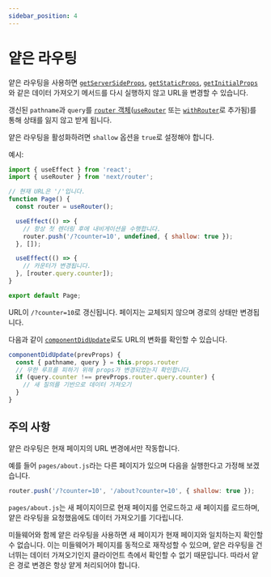 ```yaml
---
sidebar_position: 4
---
```


# 얕은 라우팅

얕은 라우팅을 사용하면 [`getServerSideProps`](../basic-features/data-fetching/get-server-side-props.md), [`getStaticProps`](../basic-features/data-fetching/get-static-props.md), [`getInitialProps`](https://nextjs.org/docs/api-reference/data-fetching/get-initial-props)와 같은 데이터 가져오기 메서드를 다시 실행하지 않고 URL을 변경할 수 있습니다.

갱신된 `pathname`과 `query`를 [`router` 객체](https://nextjs.org/docs/api-reference/next/router#router-object)([`useRouter`](https://nextjs.org/docs/api-reference/next/router#userouter) 또는 [`withRouter`](https://nextjs.org/docs/api-reference/next/router#withrouter)로 추가됨)를 통해 상태를 잃지 않고 받게 됩니다.

얕은 라우팅을 활성화하려면 `shallow` 옵션을 `true`로 설정해야 합니다.

예시:

```jsx
import { useEffect } from 'react';
import { useRouter } from 'next/router';

// 현재 URL은 '/'입니다.
function Page() {
  const router = useRouter();

  useEffect(() => {
    // 항상 첫 렌더링 후에 내비게이션을 수행합니다.
    router.push('/?counter=10', undefined, { shallow: true });
  }, []);

  useEffect(() => {
    // 카운터가 변경됩니다.
  }, [router.query.counter]);
}

export default Page;
```

URL이 `/?counter=10`로 갱신됩니다. 페이지는 교체되지 않으며 경로의 상태만 변경됩니다.

다음과 같이 [`componentDidUpdate`](https://ko.reactjs.org/docs/react-component.html#componentdidupdate)로도 URL의 변화를 확인할 수 있습니다.

```jsx
componentDidUpdate(prevProps) {
  const { pathname, query } = this.props.router
  // 무한 루프를 피하기 위해 props가 변경되었는지 확인합니다.
  if (query.counter !== prevProps.router.query.counter) {
    // 새 질의를 기반으로 데이터 가져오기
  }
}
```

## 주의 사항

얕은 라우팅은 현재 페이지의 URL 변경에서만 작동합니다.

예를 들어 `pages/about.js`라는 다른 페이지가 있으며 다음을 실행한다고 가정해 보겠습니다.

```jsx
router.push('/?counter=10', '/about?counter=10', { shallow: true });
```

`pages/about.js`는 새 페이지이므로 현재 페이지를 언로드하고 새 페이지를 로드하며, 얕은 라우팅을 요청했음에도 데이터 가져오기를 기다립니다.

미들웨어와 함께 얕은 라우팅을 사용하면 새 페이지가 현재 페이지와 일치하는지 확인할 수 없습니다. 이는 미들웨어가 페이지를 동적으로 재작성할 수 있으며, 얕은 라우팅을 건너뛰는 데이터 가져오기인지 클라이언트 측에서 확인할 수 없기 때문입니다. 따라서 얕은 경로 변경은 항상 얕게 처리되어야 합니다.
